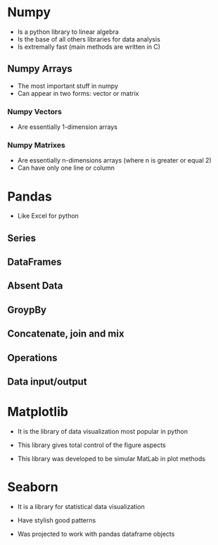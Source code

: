 # Numpy

- Is a python library to linear algebra
- Is the base of all others libraries for data analysis
- Is extremally fast (main methods are written in C)

## Numpy Arrays

- The most important stuff in numpy
- Can appear in two forms: vector or matrix

### Numpy Vectors
- Are essentially 1-dimension arrays

### Numpy Matrixes
- Are essentially n-dimensions arrays (where n is greater or equal 2)
- Can have only one line or column

# Pandas

- Like Excel for python

## Series
## DataFrames
## Absent Data
## GroypBy
## Concatenate, join and mix
## Operations
## Data input/output

# Matplotlib

- It is the library of data visualization most popular in python

- This library gives total control of the figure aspects

- This library was developed to be simular MatLab in plot methods

# Seaborn

- It is a library for statistical data visualization

- Have stylish good patterns

- Was projected to work with pandas dataframe objects

